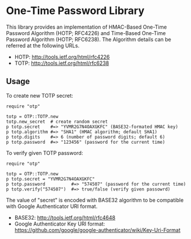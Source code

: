# One-Time Password Library

This library provides an implementation of 
HMAC-Based One-Time Password Algorithm (HOTP; RFC4226) and
Time-Based One-Time Password Algorithm (HOTP; RFC6238).
The Algorithm details can be referred at the following URLs.

* HOTP: http://tools.ietf.org/html/rfc4226
* TOTP: http://tools.ietf.org/html/rfc6238

## Usage

To create new TOTP secret:

    require "otp"

    totp = OTP::TOTP.new
    totp.new_secret  # create random secret
    p totp.secret    #=> "YVMR2G7N4OAXGKFC" (BASE32-formated HMAC key)
    p totp.algorithm #=> "SHA1" (HMAC algorithm; default SHA1)
    p totp.digits    #=> 6 (number of password digits; default 6)
    p totp.password  #=> "123456" (password for the current time)

To verify given TOTP password:

    require "otp"

    totp = OTP::TOTP.new
    p totp.secret = "YVMR2G7N4OAXGKFC"
    p totp.password          #=> "574507" (password for the current time)
    p totp.verify("574507")  #=> true/false (verify given passowrd)

The value of "secret" is encoded with BASE32 algorithm to be compatible
with Google Authenticator URI format.

* BASE32: http://tools.ietf.org/html/rfc4648
* Google Authenticator Key URI format: https://github.com/google/google-authenticator/wiki/Key-Uri-Format
